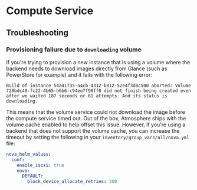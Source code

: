 # Compute Service

## Troubleshooting

### Provisioning failure due to `downloading` volume

If you're trying to provision a new instance that is using a volume where the
backend needs to download images directly from Glance (such as PowerStore for
example) and it fails with the following error:

```
Build of instance 54a41735-a4cb-4312-b812-52e4f3d8c500 aborted: Volume 728bdc40-fc22-4b65-b6b6-c94ee7f98ff0 did not finish being created even after we waited 187 seconds or 61 attempts. And its status is downloading.
```

This means that the volume service could not download the image before the
compute service timed out.  Out of the box, Atmosphere ships with the volume
cache enabled to help offset this issue.  However, if you're using a backend
that does not support the volume cache, you can increase the timeout by setting
the following in your `inventory/group_vars/all/nova.yml` file:

```yaml
nova_helm_values:
  conf:
    enable_iscsi: true
    nova:
      DEFAULT:
        block_device_allocate_retries: 300
```
